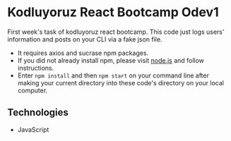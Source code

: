 # Kodluyoruz React Bootcamp Odev1
First week's task of kodluyoruz react bootcamp.
This code just logs users' information and posts on your CLI via a fake json file.

* It requires axios and sucrase npm packages.
* If you did not already install npm, please visit [node.js](https://nodejs.org/tr/download/) and follow instructions.
* Enter `npm install` and then `npm start` on your command line after making your current directory into these code's directory on your local computer.


## Technologies
* JavaScript
